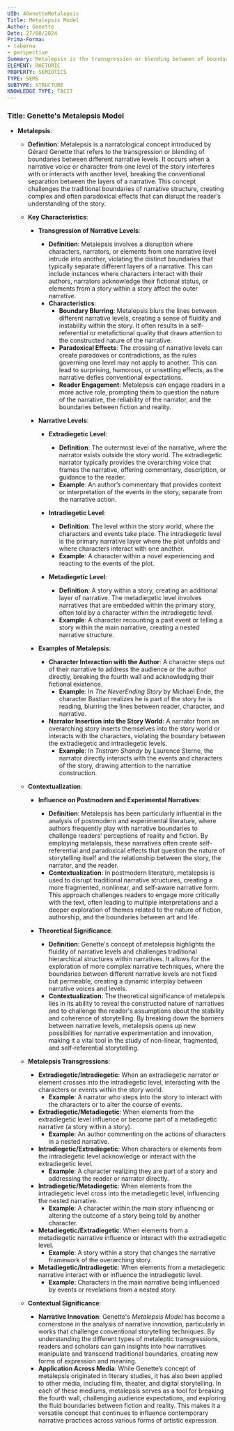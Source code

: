 ```yaml
---
UID: 4GenetteMetalepsis
Title: Metalepsis Model
Author: Genette
Date: 27/08/2024
Prima-Forma:
- taberna
- perspective
Summary: Metalepsis is the transgression or blending between of boundaries between different narrative levels
ELEMENT: RHETORIC
PROPERTY: SEMIOTICS 
TYPE: SEMS
SUBTYPE: STRUCTURE
KNOWLEDGE TYPE: TACIT
---
```


### Title: **Genette's Metalepsis Model**

- **Metalepsis**:
  - **Definition**: Metalepsis is a narratological concept introduced by Gérard Genette that refers to the transgression or blending of boundaries between different narrative levels. It occurs when a narrative voice or character from one level of the story interferes with or interacts with another level, breaking the conventional separation between the layers of a narrative. This concept challenges the traditional boundaries of narrative structure, creating complex and often paradoxical effects that can disrupt the reader’s understanding of the story.

  - **Key Characteristics**:
    - **Transgression of Narrative Levels**:
      - **Definition**: Metalepsis involves a disruption where characters, narrators, or elements from one narrative level intrude into another, violating the distinct boundaries that typically separate different layers of a narrative. This can include instances where characters interact with their authors, narrators acknowledge their fictional status, or elements from a story within a story affect the outer narrative.
      - **Characteristics**:
        - **Boundary Blurring**: Metalepsis blurs the lines between different narrative levels, creating a sense of fluidity and instability within the story. It often results in a self-referential or metafictional quality that draws attention to the constructed nature of the narrative.
        - **Paradoxical Effects**: The crossing of narrative levels can create paradoxes or contradictions, as the rules governing one level may not apply to another. This can lead to surprising, humorous, or unsettling effects, as the narrative defies conventional expectations.
        - **Reader Engagement**: Metalepsis can engage readers in a more active role, prompting them to question the nature of the narrative, the reliability of the narrator, and the boundaries between fiction and reality.

    - **Narrative Levels**:
      - **Extradiegetic Level**:
        - **Definition**: The outermost level of the narrative, where the narrator exists outside the story world. The extradiegetic narrator typically provides the overarching voice that frames the narrative, offering commentary, description, or guidance to the reader.
        - **Example**: An author’s commentary that provides context or interpretation of the events in the story, separate from the narrative action.

      - **Intradiegetic Level**:
        - **Definition**: The level within the story world, where the characters and events take place. The intradiegetic level is the primary narrative layer where the plot unfolds and where characters interact with one another.
        - **Example**: A character within a novel experiencing and reacting to the events of the plot.

      - **Metadiegetic Level**:
        - **Definition**: A story within a story, creating an additional layer of narrative. The metadiegetic level involves narratives that are embedded within the primary story, often told by a character within the intradiegetic level.
        - **Example**: A character recounting a past event or telling a story within the main narrative, creating a nested narrative structure.

    - **Examples of Metalepsis**:
      - **Character Interaction with the Author**: A character steps out of their narrative to address the audience or the author directly, breaking the fourth wall and acknowledging their fictional existence.
        - **Example**: In *The NeverEnding Story* by Michael Ende, the character Bastian realizes he is part of the story he is reading, blurring the lines between reader, character, and narrative.
      - **Narrator Insertion into the Story World**: A narrator from an overarching story inserts themselves into the story world or interacts with the characters, violating the boundary between the extradiegetic and intradiegetic levels.
        - **Example**: In *Tristram Shandy* by Laurence Sterne, the narrator directly interacts with the events and characters of the story, drawing attention to the narrative construction.

  - **Contextualization**:
    - **Influence on Postmodern and Experimental Narratives**:
      - **Definition**: Metalepsis has been particularly influential in the analysis of postmodern and experimental literature, where authors frequently play with narrative boundaries to challenge readers’ perceptions of reality and fiction. By employing metalepsis, these narratives often create self-referential and paradoxical effects that question the nature of storytelling itself and the relationship between the story, the narrator, and the reader.
      - **Contextualization**: In postmodern literature, metalepsis is used to disrupt traditional narrative structures, creating a more fragmented, nonlinear, and self-aware narrative form. This approach challenges readers to engage more critically with the text, often leading to multiple interpretations and a deeper exploration of themes related to the nature of fiction, authorship, and the boundaries between art and life.

    - **Theoretical Significance**:
      - **Definition**: Genette's concept of metalepsis highlights the fluidity of narrative levels and challenges traditional hierarchical structures within narratives. It allows for the exploration of more complex narrative techniques, where the boundaries between different narrative levels are not fixed but permeable, creating a dynamic interplay between narrative voices and levels.
      - **Contextualization**: The theoretical significance of metalepsis lies in its ability to reveal the constructed nature of narratives and to challenge the reader's assumptions about the stability and coherence of storytelling. By breaking down the barriers between narrative levels, metalepsis opens up new possibilities for narrative experimentation and innovation, making it a vital tool in the study of non-linear, fragmented, and self-referential storytelling.

  - **Metalepsis Transgressions**:
    - **Extradiegetic/Intradiegetic**: When an extradiegetic narrator or element crosses into the intradiegetic level, interacting with the characters or events within the story world.
      - **Example**: A narrator who steps into the story to interact with the characters or to alter the course of events.
    - **Extradiegetic/Metadiegetic**: When elements from the extradiegetic level influence or become part of a metadiegetic narrative (a story within a story).
      - **Example**: An author commenting on the actions of characters in a nested narrative.
    - **Intradiegetic/Extradiegetic**: When characters or elements from the intradiegetic level acknowledge or interact with the extradiegetic level.
      - **Example**: A character realizing they are part of a story and addressing the reader or narrator directly.
    - **Intradiegetic/Metadiegetic**: When elements from the intradiegetic level cross into the metadiegetic level, influencing the nested narrative.
      - **Example**: A character within the main story influencing or altering the outcome of a story being told by another character.
    - **Metadiegetic/Extradiegetic**: When elements from a metadiegetic narrative influence or interact with the extradiegetic level.
      - **Example**: A story within a story that changes the narrative framework of the overarching story.
    - **Metadiegetic/Intradiegetic**: When elements from a metadiegetic narrative interact with or influence the intradiegetic level.
      - **Example**: Characters in the main narrative being influenced by events or revelations from a nested story.

  - **Contextual Significance**:
    - **Narrative Innovation**: Genette's *Metalepsis Model* has become a cornerstone in the analysis of narrative innovation, particularly in works that challenge conventional storytelling techniques. By understanding the different types of metaleptic transgressions, readers and scholars can gain insights into how narratives manipulate and transcend traditional boundaries, creating new forms of expression and meaning.
    - **Application Across Media**: While Genette’s concept of metalepsis originated in literary studies, it has also been applied to other media, including film, theater, and digital storytelling. In each of these mediums, metalepsis serves as a tool for breaking the fourth wall, challenging audience expectations, and exploring the fluid boundaries between fiction and reality. This makes it a versatile concept that continues to influence contemporary narrative practices across various forms of artistic expression.